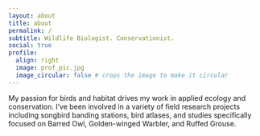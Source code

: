 ```yaml
---
layout: about
title: about
permalink: /
subtitle: Wildlife Biologist. Conservationist.
social: true
profile:
  align: right
  image: prof_pic.jpg
  image_circular: false # crops the image to make it circular
---
```


My passion for birds and habitat drives my work in applied ecology and conservation. I’ve been involved in a variety of field research projects including songbird banding stations, bird atlases, and studies specifically focused on Barred Owl, Golden-winged Warbler, and Ruffed Grouse.
